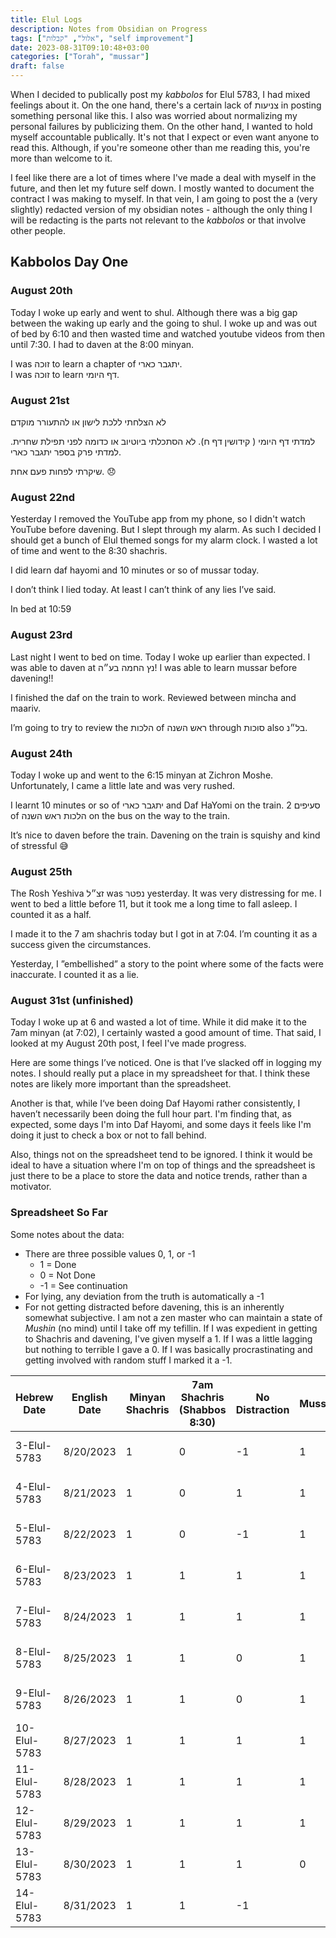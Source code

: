 ```yaml
---
title: Elul Logs
description: Notes from Obsidian on Progress
tags: ["אלול", "קבלות", "self improvement"]
date: 2023-08-31T09:10:48+03:00
categories: ["Torah", "mussar"]
draft: false
---
```


When I decided to publically post my _kabbolos_ for Elul 5783, I had mixed feelings about it. On the one hand, there's a certain lack of צניעות in posting something personal like this. I also was worried about normalizing my personal failures by publicizing them. On the other hand, I wanted to hold myself accountable publically. It's not that I expect or even want anyone to read this. Although, if you're someone other than me reading this, you're more than welcome to it.

I feel like there are a lot of times where I've made a deal with myself in the future, and then let my future self down. I mostly wanted to document the contract I was making to myself. In that vein, I am going to post the a (very slightly) redacted version of my obsidian notes - although the only thing I will be redacting is the parts not relevant to the _kabbolos_ or that involve other people.

## Kabbolos Day One

### August 20th

Today I woke up early and went to shul. Although there was a big gap between the waking up early and the going to shul. I woke up and was out of bed by 6:10 and then wasted time and watched youtube videos from then until 7:30. I had to daven at the 8:00 minyan.

I was זוכה to learn a chapter of יתגבר כארי. \
I was זוכה to learn דף היומי.

### August 21st

לא הצלחתי ללכת לישון או להתעורר מוקדם

למדתי דף היומי ( קידושין דף ח).
לא הסתכלתי ביוטיוב או כדומה לפני תפילת שחרית.
למדתי פרק בספר יתגבר כארי.

שיקרתי לפחות פעם אחת. 😞

### August 22nd

Yesterday I removed the YouTube app from my phone, so I didn't watch YouTube before davening. But I slept through my alarm. As such I decided I should get a bunch of Elul themed songs for my alarm clock. I wasted a lot of time and went to the 8:30 shachris.

I did learn daf hayomi and 10 minutes or so of mussar today.

I don’t think I lied today. At least I can’t think of any lies I’ve said.

In bed at 10:59

### August 23rd

Last night I went to bed on time. Today I woke up earlier than expected. I was able to daven at נץ החמה בע״ה! I was able to learn mussar before davening!!

I finished the daf on the train to work. Reviewed between mincha and maariv.

I’m going to try to review the הלכות of ראש השנה through סוכות also בל״נ.

### August 24th

Today I woke up and went to the 6:15 minyan at Zichron Moshe. Unfortunately, I came a little late and was very rushed.

I learnt 10 minutes or so of יתגבר כארי and Daf HaYomi on the train. 2 סעיפים of הלכות ראש השנה on the bus on the way to the train.

It’s nice to daven before the train. Davening on the train is squishy and kind of stressful 😅

### August 25th

The Rosh Yeshiva זצ״ל was נפטר yesterday. It was very distressing for me. I went to bed a little before 11, but it took me a long time to fall asleep. I counted it as a half.

I made it to the 7 am shachris today but I got in at 7:04. I’m counting it as a success given the circumstances.

Yesterday, I ”embellished” a story to the point where some of the facts were inaccurate. I counted it as a lie.

### August 31st (unfinished)

Today I woke up at 6 and wasted a lot of time. While it did make it to the 7am minyan (at 7:02), I certainly wasted a good amount of time. That said, I looked at my August 20th post, I feel I've made progress.

Here are some things I’ve noticed. One is that I’ve slacked off in logging my notes. I should really put a place in my spreadsheet for that. I think these notes are likely more important than the spreadsheet.

Another is that, while I‘ve been doing Daf Hayomi rather consistently, I haven’t necessarily been doing the full hour part. I'm finding that, as expected, some days I'm into Daf Hayomi, and some days it feels like I'm doing it just to check a box or not to fall behind.

Also, things not on the spreadsheet tend to be ignored. I think it would be ideal to have a situation where I'm on top of things and the spreadsheet is just there to be a place to store the data and notice trends, rather than a motivator.

### Spreadsheet So Far

Some notes about the data:

- There are three possible values 0, 1, or -1
  - 1 = Done
  - 0 = Not Done
  - -1 = See continuation
- For lying, any deviation from the truth is automatically a -1
- For not getting distracted before davening, this is an inherently somewhat subjective. I am not a zen master who can maintain a state of _Mushin_ (no mind) until I take off my tefillin. If I was expedient in getting to Shachris and davening, I've given myself a 1. If I was a little lagging but nothing to terrible I gave a 0. If I was basically procrastinating and getting involved with random stuff I marked it a -1.

| Hebrew Date  | English Date | Minyan Shachris | 7am Shachris (Shabbos 8:30) | No Distraction | Mussar | Daf Hayomi | No lies | Sleep by 23:00 |                     |
| ------------ | ------------ | --------------- | --------------------------- | -------------- | ------ | ---------- | ------- | -------------- | ------------------- |
| 3-Elul-5783  | 8/20/2023    | 1               | 0                           | -1             | 1      | 1          | 1       | 0              | Parashat Ki Teitzei |
| 4-Elul-5783  | 8/21/2023    | 1               | 0                           | 1              | 1      | 1          | -1      | 0              | Parashat Ki Teitzei |
| 5-Elul-5783  | 8/22/2023    | 1               | 0                           | -1             | 1      | 1          | 1       | 1              | Parashat Ki Teitzei |
| 6-Elul-5783  | 8/23/2023    | 1               | 1                           | 1              | 1      | 1          | 1       | 1              | Parashat Ki Teitzei |
| 7-Elul-5783  | 8/24/2023    | 1               | 1                           | 1              | 1      | 1          | -1      | 0.5            | Parashat Ki Teitzei |
| 8-Elul-5783  | 8/25/2023    | 1               | 1                           | 0              | 1      | 0          | 1       | 1              | Parashat Ki Teitzei |
| 9-Elul-5783  | 8/26/2023    | 1               | 1                           | 0              | 1      | 1          | 1       | 0              | Parashat Ki Teitzei |
| 10-Elul-5783 | 8/27/2023    | 1               | 1                           | 1              | 1      | 1          | 1       | 0              | Parashat Ki Tavo    |
| 11-Elul-5783 | 8/28/2023    | 1               | 1                           | 1              | 1      | 1          | 1       | 1              | Parashat Ki Tavo    |
| 12-Elul-5783 | 8/29/2023    | 1               | 1                           | 1              | 1      | 1          | 1       | 0              | Parashat Ki Tavo    |
| 13-Elul-5783 | 8/30/2023    | 1               | 1                           | 1              | 0      | 1          | 1       | 1              | Parashat Ki Tavo    |
| 14-Elul-5783 | 8/31/2023    | 1               | 1                           | -1             |        |            |         |                | Parashat Ki Tavo    |

